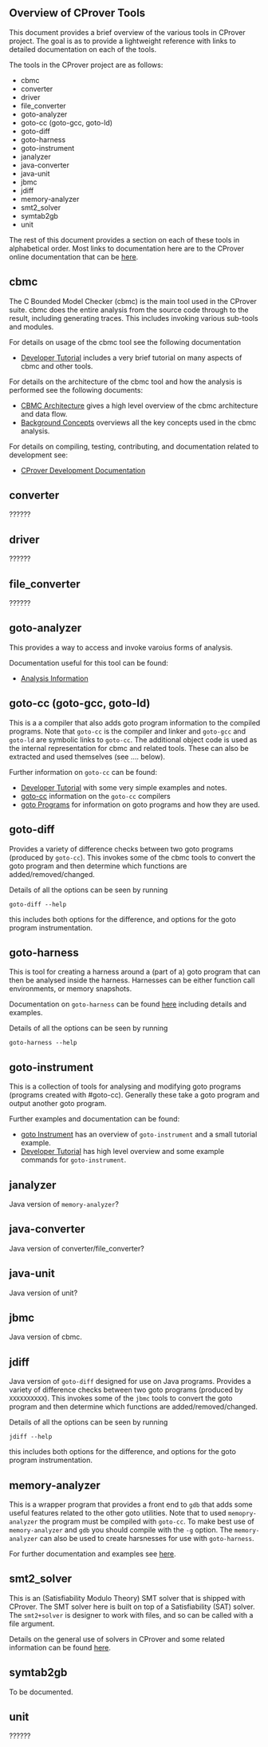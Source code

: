 ## Overview of CProver Tools

This document provides a brief overview of the various tools in
CProver project. The goal is as to provide a lightweight reference
with links to detailed documentation on each of the tools.

The tools in the CProver project are as follows:
- cbmc
- converter
- driver
- file_converter
- goto-analyzer
- goto-cc (goto-gcc, goto-ld)
- goto-diff
- goto-harness
- goto-instrument
- janalyzer
- java-converter
- java-unit
- jbmc
- jdiff
- memory-analyzer
- smt2_solver
- symtab2gb
- unit

The rest of this document provides a section on each of these tools in alphabetical order.
Most links to documentation here are to the CProver online documentation that can be
[here](http://cprover.diffblue.com/index.html).


## cbmc

The C Bounded Model Checker (cbmc) is the main tool used in the CProver suite.
cbmc does the entire analysis from the source code through to the result,
including generating traces. This includes invoking various sub-tools and 
modules.

For details on usage of the cbmc tool see the following documentation
- [Developer Tutorial](http://cprover.diffblue.com/tutorial.html)
includes a very brief tutorial on many aspects of cbmc and other tools.

For details on the architecture of the cbmc tool and how the analysis is performed
see the following documents:
- [CBMC Architecture](http://cprover.diffblue.com/cbmc-architecture.html)
gives a high level overview of the cbmc architecture and data flow.
- [Background Concepts](http://cprover.diffblue.com/background-concepts.html)
overviews all the key concepts used in the cbmc analysis.

For details on compiling, testing, contributing, and documentation related to 
development see:
- [CProver Development Documentation](http://cprover.diffblue.com/index.html)


## converter

??????

## driver

??????

## file_converter

??????

## goto-analyzer

This provides a way to access and invoke varoius forms of analysis.

Documentation useful for this tool can be found:
- [Analysis Information](http://cprover.diffblue.com/group__analyses.html)

## goto-cc (goto-gcc, goto-ld)

This is a a compiler that also adds goto program information to the compiled
programs. Note that `goto-cc` is the compiler and linker and `goto-gcc` and
`goto-ld` are symbolic links to `goto-cc`. The additional object code is
used as the internal representation for cbmc and related tools. These can
also be extracted and used themselves (see .... below).

Further information on `goto-cc` can be found:
- [Developer Tutorial](http://cprover.diffblue.com/tutorial.html) with
some very simple examples and notes.
- [goto-cc](http://cprover.diffblue.com/group__goto-cc.html) information
on the `goto-cc` compilers
- [goto Programs](http://cprover.diffblue.com/group__goto-programs.html)
for information on goto programs and how they are used.


## goto-diff

Provides a variety of difference checks between two goto programs (produced
by `goto-cc`). This invokes some of the cbmc tools to convert the goto
program and then determine which functions are added/removed/changed.

Details of all the options can be seen by running
```
goto-diff --help
```
this includes both options for the difference, and options for the goto
program instrumentation.


## goto-harness

This is tool for creating a harness around a (part of a) goto program that
can then be analysed inside the harness. Harnesses can be either function
call environments, or memory snapshots. 

Documentation on `goto-harness` can be found
[here](http://cprover.diffblue.com/md__home_travis_build_diffblue_cbmc_doc_architectural_goto-harness.html)
including details and examples.

Details of all the options can be seen by running
```
goto-harness --help
```


## goto-instrument

This is a collection of tools for analysing and modifying goto programs 
(programs created with #goto-cc). Generally these take a goto program 
and output another goto program.

Further examples and documentation can be found:
- [goto Instrument](http://cprover.diffblue.com/group__goto-instrument.html)
has an overview of `goto-instrument` and a small tutorial example.
- [Developer Tutorial](http://cprover.diffblue.com/tutorial.html) has high
level overview and some example commands for `goto-instrument`.


## janalyzer

Java version of `memory-analyzer`?

## java-converter

Java version of converter/file_converter?

## java-unit

Java version of unit?

## jbmc

Java version of cbmc.

## jdiff

Java version of `goto-diff` designed for use on Java programs.
Provides a variety of difference checks between two goto programs (produced
by `XXXXXXXXXX`). This invokes some of the `jbmc` tools to convert the goto
program and then determine which functions are added/removed/changed.

Details of all the options can be seen by running
```
jdiff --help
```
this includes both options for the difference, and options for the goto
program instrumentation.


## memory-analyzer

This is a wrapper program that provides a front end to `gdb` that adds some
useful features related to the other goto utilities. Note that to used
`memopry-analyzer` the program must be compiled with `goto-cc`. To make
best use of `memory-analyzer` and `gdb` you should compile with the `-g`
option. The `memory-analyzer` can also be used to create harsnesses for use
with `goto-harness`.

For further documentation and examples see 
[here](http://cprover.diffblue.com/md__home_travis_build_diffblue_cbmc_doc_architectural_memory-analyzer.html).


## smt2_solver

This is an (Satisfiability Modulo Theory) SMT solver that is shipped
with CProver. The SMT solver here is built on top of a Satisfiability
(SAT) solver. The `smt2+solver` is designer to work with files, and
so can be called with a file argument.

Details on the general use of solvers in CProver and some related
information can be found [here](http://cprover.diffblue.com/group__solvers.html).

## symtab2gb

To be documented.

## unit

??????

